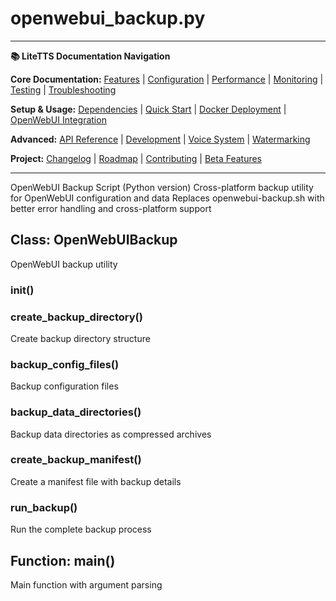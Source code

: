 # openwebui_backup.py

---
**📚 LiteTTS Documentation Navigation**

**Core Documentation:** [Features](../../../../../FEATURES.md) | [Configuration](../../../../../CONFIGURATION.md) | [Performance](../../../../../PERFORMANCE.md) | [Monitoring](../../../../../MONITORING.md) | [Testing](../../../../../TESTING.md) | [Troubleshooting](../../../../../TROUBLESHOOTING.md)

**Setup & Usage:** [Dependencies](../../../../../DEPENDENCIES.md) | [Quick Start](../../../../../usage/QUICK_START_COMMANDS.md) | [Docker Deployment](../../../../../usage/DOCKER-DEPLOYMENT.md) | [OpenWebUI Integration](../../../../../usage/OPENWEBUI-INTEGRATION.md)

**Advanced:** [API Reference](../../../../API_REFERENCE.md) | [Development](../../../../../development/README.md) | [Voice System](../../../../../voices/README.md) | [Watermarking](../../../../../WATERMARKING.md)

**Project:** [Changelog](../../../../../CHANGELOG.md) | [Roadmap](../../../../../ROADMAP.md) | [Contributing](../../../../../CONTRIBUTIONS.md) | [Beta Features](../../../../../BETA_FEATURES.md)

---


OpenWebUI Backup Script (Python version)
Cross-platform backup utility for OpenWebUI configuration and data
Replaces openwebui-backup.sh with better error handling and cross-platform support


## Class: OpenWebUIBackup

OpenWebUI backup utility

### __init__()

### create_backup_directory()

Create backup directory structure

### backup_config_files()

Backup configuration files

### backup_data_directories()

Backup data directories as compressed archives

### create_backup_manifest()

Create a manifest file with backup details

### run_backup()

Run the complete backup process

## Function: main()

Main function with argument parsing


